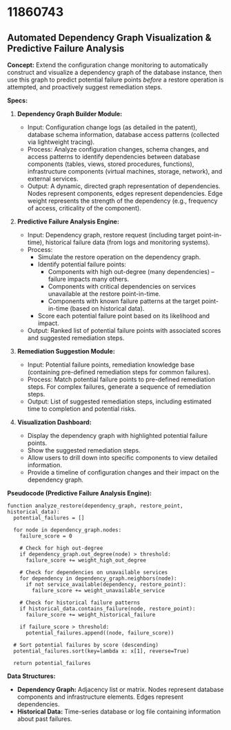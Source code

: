 # 11860743

## Automated Dependency Graph Visualization & Predictive Failure Analysis

**Concept:** Extend the configuration change monitoring to automatically construct and visualize a dependency graph of the database instance, then use this graph to predict potential failure points *before* a restore operation is attempted, and proactively suggest remediation steps.

**Specs:**

1.  **Dependency Graph Builder Module:**
    *   Input: Configuration change logs (as detailed in the patent), database schema information, database access patterns (collected via lightweight tracing).
    *   Process: Analyze configuration changes, schema changes, and access patterns to identify dependencies between database components (tables, views, stored procedures, functions), infrastructure components (virtual machines, storage, network), and external services.
    *   Output: A dynamic, directed graph representation of dependencies.  Nodes represent components, edges represent dependencies.  Edge weight represents the strength of the dependency (e.g., frequency of access, criticality of the component).

2.  **Predictive Failure Analysis Engine:**
    *   Input: Dependency graph, restore request (including target point-in-time), historical failure data (from logs and monitoring systems).
    *   Process:
        *   Simulate the restore operation on the dependency graph.
        *   Identify potential failure points:
            *   Components with high out-degree (many dependencies) – failure impacts many others.
            *   Components with critical dependencies on services unavailable at the restore point-in-time.
            *   Components with known failure patterns at the target point-in-time (based on historical data).
        *   Score each potential failure point based on its likelihood and impact.
    *   Output: Ranked list of potential failure points with associated scores and suggested remediation steps.

3.  **Remediation Suggestion Module:**
    *   Input: Potential failure points, remediation knowledge base (containing pre-defined remediation steps for common failures).
    *   Process:  Match potential failure points to pre-defined remediation steps.  For complex failures, generate a sequence of remediation steps.
    *   Output:  List of suggested remediation steps, including estimated time to completion and potential risks.

4.  **Visualization Dashboard:**
    *   Display the dependency graph with highlighted potential failure points.
    *   Show the suggested remediation steps.
    *   Allow users to drill down into specific components to view detailed information.
    *   Provide a timeline of configuration changes and their impact on the dependency graph.

**Pseudocode (Predictive Failure Analysis Engine):**

```
function analyze_restore(dependency_graph, restore_point, historical_data):
  potential_failures = []

  for node in dependency_graph.nodes:
    failure_score = 0

    # Check for high out-degree
    if dependency_graph.out_degree(node) > threshold:
      failure_score += weight_high_out_degree

    # Check for dependencies on unavailable services
    for dependency in dependency_graph.neighbors(node):
      if not service_available(dependency, restore_point):
        failure_score += weight_unavailable_service

    # Check for historical failure patterns
    if historical_data.contains_failure(node, restore_point):
      failure_score += weight_historical_failure

    if failure_score > threshold:
      potential_failures.append((node, failure_score))

  # Sort potential failures by score (descending)
  potential_failures.sort(key=lambda x: x[1], reverse=True)

  return potential_failures
```

**Data Structures:**

*   **Dependency Graph:** Adjacency list or matrix. Nodes represent database components and infrastructure elements. Edges represent dependencies.
*   **Historical Data:** Time-series database or log file containing information about past failures.